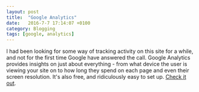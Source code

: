 ```yaml
---
layout: post
title:  "Google Analytics"
date:   2016-7-7 17:14:07 +0100
category: Blogging
tags: [google, analytics]
---
```


I had been looking for some way of tracking activity on this site for a while, and not for the first time Google have answered the call. Google Analytics provides insights on just about everything - from what device the user is viewing your site on to how long they spend on each page and even their screen resolution. It's also free, and ridiculously easy to set up. [Check it out][ga].

[ga]:https://analytics.google.com